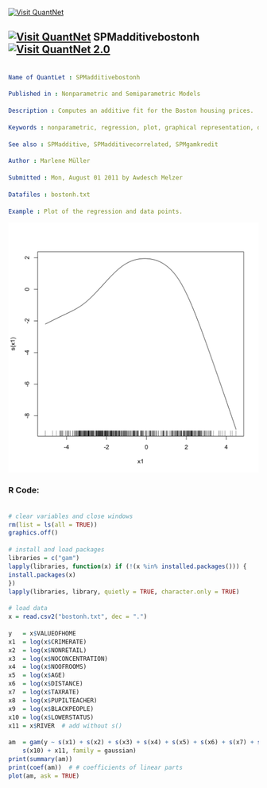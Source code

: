 
[<img src="https://github.com/QuantLet/Styleguide-and-FAQ/blob/master/pictures/banner.png" width="888" alt="Visit QuantNet">](http://quantlet.de/)

## [<img src="https://github.com/QuantLet/Styleguide-and-FAQ/blob/master/pictures/qloqo.png" alt="Visit QuantNet">](http://quantlet.de/) **SPMadditivebostonh** [<img src="https://github.com/QuantLet/Styleguide-and-FAQ/blob/master/pictures/QN2.png" width="60" alt="Visit QuantNet 2.0">](http://quantlet.de/)

```yaml

Name of QuantLet : SPMadditivebostonh

Published in : Nonparametric and Semiparametric Models

Description : Computes an additive fit for the Boston housing prices.

Keywords : nonparametric, regression, plot, graphical representation, data visualization, financial

See also : SPMadditive, SPMadditivecorrelated, SPMgamkredit

Author : Marlene Müller

Submitted : Mon, August 01 2011 by Awdesch Melzer

Datafiles : bostonh.txt

Example : Plot of the regression and data points.

```

![Picture1](SPMAdditivebostonh-1.png)


### R Code:
```r

# clear variables and close windows
rm(list = ls(all = TRUE))
graphics.off()

# install and load packages
libraries = c("gam")
lapply(libraries, function(x) if (!(x %in% installed.packages())) {
install.packages(x)
})
lapply(libraries, library, quietly = TRUE, character.only = TRUE)

# load data
x = read.csv2("bostonh.txt", dec = ".")

y   = x$VALUEOFHOME
x1  = log(x$CRIMERATE)
x2  = log(x$NONRETAIL)
x3  = log(x$NOCONCENTRATION)
x4  = log(x$NOOFROOMS)
x5  = log(x$AGE)
x6  = log(x$DISTANCE)
x7  = log(x$TAXRATE)
x8  = log(x$PUPILTEACHER)
x9  = log(x$BLACKPEOPLE)
x10 = log(x$LOWERSTATUS)
x11 = x$RIVER  # add without s()

am  = gam(y ~ s(x1) + s(x2) + s(x3) + s(x4) + s(x5) + s(x6) + s(x7) + s(x8) + s(x9) + 
    s(x10) + x11, family = gaussian)
print(summary(am))
print(coef(am))  # # coefficients of linear parts
plot(am, ask = TRUE)

```
